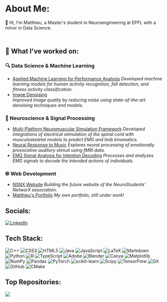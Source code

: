 # About Me:
👋 Hi, I'm Matthieu, a Master's student in Neuroengineering at EPFL with a minor in Data Science.  
## <br>📂 What I've worked on:  
### 🔍 Data Science & Machine Learning  
- [Applied Machine Learning for Performance Analysis](https://github.com/MetthewB/ML-CM2007)
 *Developed machine learning models for human activity recognition, fall detection, and fitness activity classification.*  
- [Image Denoising](https://github.com/CS-433/ml-project-2-m-m-ms_)  
 *Improved image quality by reducing noise using state-of-the-art denoising techniques and models.*

### 🧠 Neuroscience & Signal Processing 
- [Multi-Platform Neuromuscular Simulation Framework](https://github.com/MetthewB/TNE)
 *Developed integrations of electrical stimulation of the spinal cord with musculoskeletal models to predict EMG and limb kinematics.*  
- [Neural Response to Music](https://github.com/oskarboesch/nssp_miniproj_1)
 *Explores neural processing of emotionally provocative auditory stimuli using fMRI data.*  
- [EMG Signal Analysis for Intention Decoding](https://github.com/MetthewB/NSSP_Project2)
 *Processes and analyzes EMG signals to decode the intended actions of individuals.*  

### 🌐 Web Development 
- [NSNX Website](https://github.com/MetthewB/NSNX/tree/main) 
 *Building the future website of the NeuroStudents’ NetworX association.* 
- [Matthieu's Portfolio](https://github.com/MetthewB/Portfolio) 
 *My own portfolio, still under work!* 

## Socials:
[![LinkedIn](https://img.shields.io/badge/LinkedIn-%230077B5.svg?logo=linkedin&logoColor=white)](https://www.linkedin.com/in/matthieu-beylard/) 

## Tech Stack:
![C++](https://img.shields.io/badge/c++-%2300599C.svg?style=for-the-badge&logo=c%2B%2B&logoColor=white) ![CSS3](https://img.shields.io/badge/css3-%231572B6.svg?style=for-the-badge&logo=css3&logoColor=white) ![HTML5](https://img.shields.io/badge/html5-%23E34F26.svg?style=for-the-badge&logo=html5&logoColor=white) ![Java](https://img.shields.io/badge/java-%23ED8B00.svg?style=for-the-badge&logo=openjdk&logoColor=white) ![JavaScript](https://img.shields.io/badge/javascript-%23323330.svg?style=for-the-badge&logo=javascript&logoColor=%23F7DF1E) ![LaTeX](https://img.shields.io/badge/latex-%23008080.svg?style=for-the-badge&logo=latex&logoColor=white) ![Markdown](https://img.shields.io/badge/markdown-%23000000.svg?style=for-the-badge&logo=markdown&logoColor=white) ![Python](https://img.shields.io/badge/python-3670A0?style=for-the-badge&logo=python&logoColor=ffdd54) ![R](https://img.shields.io/badge/r-%23276DC3.svg?style=for-the-badge&logo=r&logoColor=white) ![TypeScript](https://img.shields.io/badge/typescript-%23007ACC.svg?style=for-the-badge&logo=typescript&logoColor=white) ![Adobe](https://img.shields.io/badge/adobe-%23FF0000.svg?style=for-the-badge&logo=adobe&logoColor=white) ![Blender](https://img.shields.io/badge/blender-%23F5792A.svg?style=for-the-badge&logo=blender&logoColor=white) ![Canva](https://img.shields.io/badge/Canva-%2300C4CC.svg?style=for-the-badge&logo=Canva&logoColor=white) ![Matplotlib](https://img.shields.io/badge/Matplotlib-%23ffffff.svg?style=for-the-badge&logo=Matplotlib&logoColor=black) ![NumPy](https://img.shields.io/badge/numpy-%23013243.svg?style=for-the-badge&logo=numpy&logoColor=white) ![Pandas](https://img.shields.io/badge/pandas-%23150458.svg?style=for-the-badge&logo=pandas&logoColor=white) ![PyTorch](https://img.shields.io/badge/PyTorch-%23EE4C2C.svg?style=for-the-badge&logo=PyTorch&logoColor=white) ![scikit-learn](https://img.shields.io/badge/scikit--learn-%23F7931E.svg?style=for-the-badge&logo=scikit-learn&logoColor=white) ![Scipy](https://img.shields.io/badge/SciPy-%230C55A5.svg?style=for-the-badge&logo=scipy&logoColor=%white) ![TensorFlow](https://img.shields.io/badge/TensorFlow-%23FF6F00.svg?style=for-the-badge&logo=TensorFlow&logoColor=white) ![Git](https://img.shields.io/badge/git-%23F05033.svg?style=for-the-badge&logo=git&logoColor=white) ![GitHub](https://img.shields.io/badge/github-%23121011.svg?style=for-the-badge&logo=github&logoColor=white) ![CMake](https://img.shields.io/badge/CMake-%23008FBA.svg?style=for-the-badge&logo=cmake&logoColor=white)

## Top Repositories:
![](https://github-contributor-stats.vercel.app/api?username=MetthewB&limit=5&theme=dark&combine_all_yearly_contributions=true)
